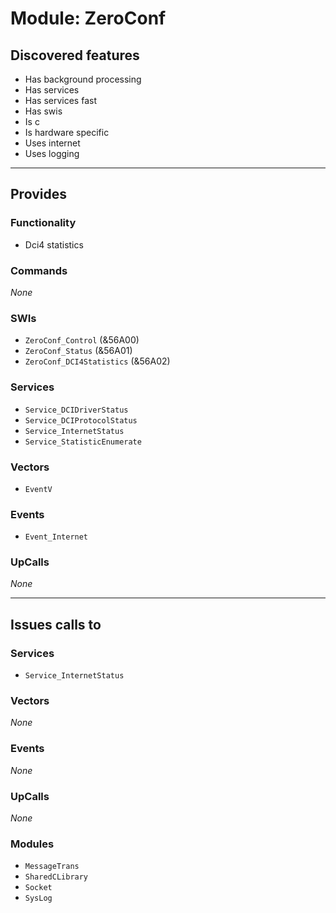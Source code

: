 # Module: ZeroConf

## Discovered features


* Has background processing
* Has services
* Has services fast
* Has swis
* Is c
* Is hardware specific
* Uses internet
* Uses logging

---

## Provides

### Functionality


* Dci4 statistics

### Commands


*None*


### SWIs


* `ZeroConf_Control` (&56A00)
* `ZeroConf_Status` (&56A01)
* `ZeroConf_DCI4Statistics` (&56A02)


### Services


* `Service_DCIDriverStatus`
* `Service_DCIProtocolStatus`
* `Service_InternetStatus`
* `Service_StatisticEnumerate`


### Vectors


* `EventV`


### Events


* `Event_Internet`


### UpCalls


*None*


---

## Issues calls to

### Services


* `Service_InternetStatus`


### Vectors


*None*


### Events


*None*


### UpCalls


*None*


### Modules


* `MessageTrans`
* `SharedCLibrary`
* `Socket`
* `SysLog`


